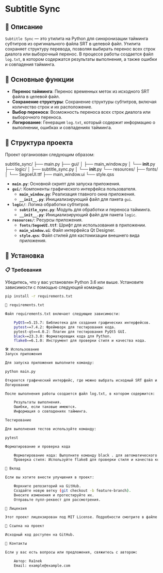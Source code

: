 # Subtitle Sync

## 📜 Описание

`Subtitle Sync` — это утилита на Python для синхронизации тайминга субтитров из оригинального файла SRT в целевой файл. Утилита сохраняет структуру перевода, позволяя выбирать перенос всех строк диалога или выборочный перенос. В процессе работы создается файл `log.txt`, в котором содержатся результаты выполнения, а также ошибки и совпадения тайминга.

## 🚀 Основные функции

- **Перенос тайминга**: Перенос временных меток из исходного SRT файла в целевой файл.
- **Сохранение структуры**: Сохранение структуры субтитров, включая количество строк и их расположение.
- **Выбор переноса**: Возможность переноса всех строк диалога или выборочного переноса.
- **Логирование**: Генерация `log.txt`, который содержит информацию о выполнении, ошибках и совпадениях тайминга.

## 📁 Структура проекта

Проект организован следующим образом:

subtitle_sync/
├── main.py
├── gui/
│   ├── main_window.py
│   └── __init__.py
├── logic/
│   ├── subtitle_sync.py
│   └── __init__.py
└── resources/
    ├── fonts/
    │   └── SegoeUI.ttf
    ├── main_window.ui
    └── style.qss
 
- **`main.py`**: Основной скрипт для запуска приложения.
- **`gui/`**: Компоненты графического интерфейса пользователя.
  - **`main_window.py`**: Реализация главного окна приложения.
  - **`__init__.py`**: Инициализирующий файл для пакета `gui`.
- **`logic/`**: Логика обработки субтитров.
  - **`subtitle_sync.py`**: Модуль для обработки и переноса тайминга.
  - **`__init__.py`**: Инициализирующий файл для пакета `logic`.
- **`resources/`**: Ресурсы приложения.
  - **`fonts/SegoeUI.ttf`**: Шрифт для использования в приложении.
  - **`main_window.ui`**: Файл интерфейса Qt Designer.
  - **`style.qss`**: Файл стилей для кастомизации внешнего вида приложения.

## 🔧 Установка

### 📋 Требования

Убедитесь, что у вас установлен Python 3.6 или выше. Установите зависимости с помощью следующей команды:

```bash
pip install -r requirements.txt

📄 requirements.txt

Файл requirements.txt включает следующие зависимости:

    PyQt5==5.15.7: Библиотека для создания графических интерфейсов.
    pytest==7.4.2: Фреймворк для тестирования кода.
    pytest-qt==4.0.2: Плагин для тестирования PyQt5 GUI.
    black==23.3.0: Форматировщик кода для Python.
    flake8==6.1.0: Инструмент для проверки стиля и качества кода.

🛠️ Использование
Запуск приложения

Для запуска приложения выполните команду:

python main.py

Откроется графический интерфейс, где можно выбрать исходный SRT файл и целевой файл для сохранения результата. Также доступны настройки для выбора переноса строк диалога.
Логирование

После выполнения работы создается файл log.txt, в котором содержится:

    Результаты выполнения.
    Ошибки, если таковые имеются.
    Информация о совпадениях тайминга.

Тестирование

Для выполнения тестов используйте команду:

pytest

Форматирование и проверка кода

    Форматирование кода: Выполните команду black . для автоматического форматирования кода.
    Проверка стиля: Используйте flake8 для проверки стиля и качества кода.

🤝 Вклад

Если вы хотите внести улучшения в проект:

    Форкните репозиторий на GitHub.
    Создайте новую ветку (git checkout -b feature-branch).
    Внесите изменения и протестируйте их.
    Отправьте пулл-реквест для рассмотрения.

📜 Лицензия

Этот проект лицензирован под MIT License. Подробности смотрите в файле LICENSE.

🔗 Ссылка на проект

Исходный код доступен на GitHub.

📝 Контакты

Если у вас есть вопросы или предложения, свяжитесь с автором:

    Автор: Ra1nek
    Email: example@example.com
